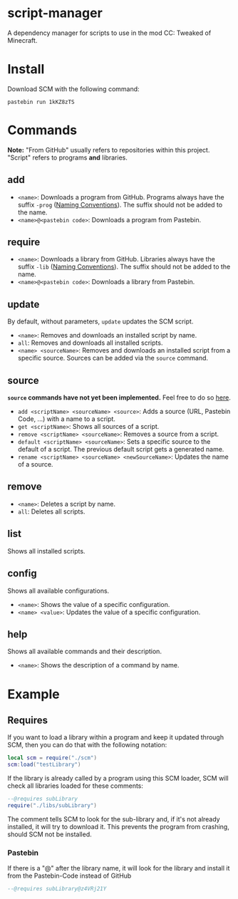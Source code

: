 # script-manager

A dependency manager for scripts to use in the mod CC: Tweaked of Minecraft.

# Install
Download SCM with the following command:

    pastebin run 1kKZ8zTS

# Commands
**Note:** "From GitHub" usually refers to repositories within this project. "Script" refers to programs **and** libraries.
## add
- `<name>`: Downloads a program from GitHub. Programs always have the suffix `-prog` ([Naming Conventions](https://github.com/mc-cc-scripts/.github/blob/master/profile/README.md#naming-conventions)). The suffix should not be added to the name.
- `<name>@<pastebin code>`: Downloads a program from Pastebin.
## require
- `<name>`: Downloads a library from GitHub. Libraries always have the suffix `-lib` ([Naming Conventions](https://github.com/mc-cc-scripts/.github/blob/master/profile/README.md#naming-conventions)). The suffix should not be added to the name.
- `<name>@<pastebin code>`: Downloads a library from Pastebin.
## update
By default, without parameters, `update` updates the SCM script.
- `<name>`: Removes and downloads an installed script by name.
- `all`: Removes and downloads all installed scripts.
- `<name> <sourceName>`: Removes and downloads an installed script from a specific source. Sources can be added via the `source` command.
## source
**`source` commands have not yet been implemented.**
Feel free to do so [here](https://github.com/mc-cc-scripts/script-manager/issues/2).
- `add <scriptName> <sourceName> <source>`: Adds a source (URL, Pastebin Code, ...) with a name to a script.
- `get <scriptName>`: Shows all sources of a script.
- `remove <scriptName> <sourceName>`: Removes a source from a script.
- `default <scriptName> <sourceName>`: Sets a specific source to the default of a script. The previous default script gets a generated name.
- `rename <scriptName> <sourceName> <newSourceName>`: Updates the name of a source.
## remove
- `<name>`: Deletes a script by name.
- `all`: Deletes all scripts.
## list
Shows all installed scripts.
## config
Shows all available configurations.
- `<name>`: Shows the value of a specific configuration.
- `<name> <value>`: Updates the value of a specific configuration.
## help
Shows all available commands and their description.
- `<name>`: Shows the description of a command by name.

# Example
## Requires
If you want to load a library within a program and keep it updated through SCM, then you can do that with the following notation:

```lua
local scm = require("./scm")
scm:load("testLibrary")
```

If the library is already called by a program using this SCM loader, SCM will check all libraries loaded for these comments:


```lua
--@requires subLibrary
require("./libs/subLibrary")

```
The comment tells SCM to look for the sub-library and, if it's not already installed, it will try to download it.
This prevents the program from crashing, should SCM not be installed.

### Pastebin

If there is a "@" after the library name, it will look for the library and install it from the Pastebin-Code instead of GitHub
```lua
--@requires subLibrary@z4VRj21Y
```

